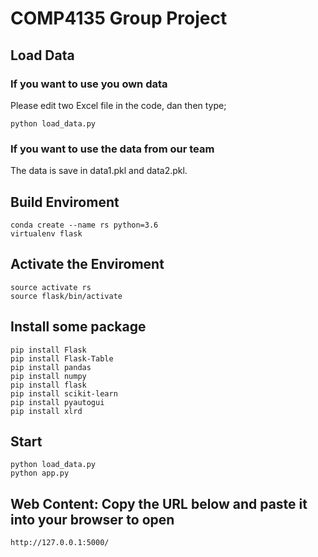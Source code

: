 # COMP4135 Group Project

## Load Data
### If you want to use you own data
Please edit two Excel file in the code, dan then type;
```
python load_data.py
```
### If you want to use the data from our team
The data is save in data1.pkl and data2.pkl.

## Build Enviroment
```
conda create --name rs python=3.6
virtualenv flask
```
## Activate the Enviroment
```
source activate rs
source flask/bin/activate
```
## Install some package
```
pip install Flask
pip install Flask-Table
pip install pandas
pip install numpy
pip install flask
pip install scikit-learn
pip install pyautogui
pip install xlrd
```

## Start
```
python load_data.py
python app.py
```

## Web Content: Copy the URL below and paste it into your browser to open
```
http://127.0.0.1:5000/
```

